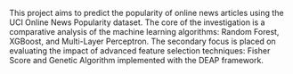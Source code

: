 This project aims to predict the popularity of online news articles using the UCI Online News Popularity dataset. The core of the investigation is a comparative analysis of the machine learning algorithms: Random Forest, XGBoost, and Multi-Layer Perceptron. The secondary focus is placed on evaluating the impact of advanced feature selection techniques: Fisher Score and Genetic Algorithm implemented with the DEAP framework.
